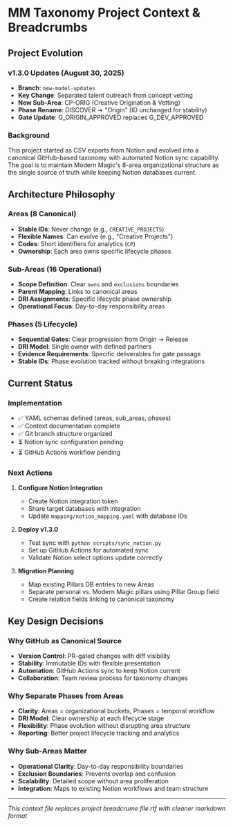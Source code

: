 # MM Taxonomy Project Context & Breadcrumbs

## Project Evolution

### v1.3.0 Updates (August 30, 2025)
- **Branch**: `new-model-updates` 
- **Key Change**: Separated talent outreach from concept vetting
- **New Sub-Area**: CP-ORIG (Creative Origination & Vetting)
- **Phase Rename**: DISCOVER → "Origin" (ID unchanged for stability)
- **Gate Update**: G_ORIGIN_APPROVED replaces G_DEV_APPROVED

### Background
This project started as CSV exports from Notion and evolved into a canonical GitHub-based taxonomy with automated Notion sync capability. The goal is to maintain Modern Magic's 8-area organizational structure as the single source of truth while keeping Notion databases current.

## Architecture Philosophy

### Areas (8 Canonical)
- **Stable IDs**: Never change (e.g., `CREATIVE_PROJECTS`)
- **Flexible Names**: Can evolve (e.g., "Creative Projects")  
- **Codes**: Short identifiers for analytics (`CP`)
- **Ownership**: Each area owns specific lifecycle phases

### Sub-Areas (16 Operational)
- **Scope Definition**: Clear `owns` and `exclusions` boundaries
- **Parent Mapping**: Links to canonical areas
- **DRI Assignments**: Specific lifecycle phase ownership
- **Operational Focus**: Day-to-day responsibility areas

### Phases (5 Lifecycle)
- **Sequential Gates**: Clear progression from Origin → Release
- **DRI Model**: Single owner with defined partners
- **Evidence Requirements**: Specific deliverables for gate passage
- **Stable IDs**: Phase evolution tracked without breaking integrations

## Current Status

### Implementation
- ✅ YAML schemas defined (areas, sub_areas, phases)
- ✅ Context documentation complete
- ✅ Git branch structure organized
- ⏳ Notion sync configuration pending
- ⏳ GitHub Actions workflow pending

### Next Actions
1. **Configure Notion Integration**
   - Create Notion integration token
   - Share target databases with integration
   - Update `mapping/notion_mapping.yaml` with database IDs

2. **Deploy v1.3.0**
   - Test sync with `python scripts/sync_notion.py`
   - Set up GitHub Actions for automated sync
   - Validate Notion select options update correctly

3. **Migration Planning**
   - Map existing Pillars DB entries to new Areas
   - Separate personal vs. Modern Magic pillars using Pillar Group field
   - Create relation fields linking to canonical taxonomy

## Key Design Decisions

### Why GitHub as Canonical Source
- **Version Control**: PR-gated changes with diff visibility
- **Stability**: Immutable IDs with flexible presentation
- **Automation**: GitHub Actions sync to keep Notion current
- **Collaboration**: Team review process for taxonomy changes

### Why Separate Phases from Areas
- **Clarity**: Areas = organizational buckets, Phases = temporal workflow
- **DRI Model**: Clear ownership at each lifecycle stage
- **Flexibility**: Phase evolution without disrupting area structure
- **Reporting**: Better project lifecycle tracking and analytics

### Why Sub-Areas Matter
- **Operational Clarity**: Day-to-day responsibility boundaries
- **Exclusion Boundaries**: Prevents overlap and confusion
- **Scalability**: Detailed scope without area proliferation
- **Integration**: Maps to existing Notion workflows and team structure

---
*This context file replaces project breadcrume file.rtf with cleaner markdown format*